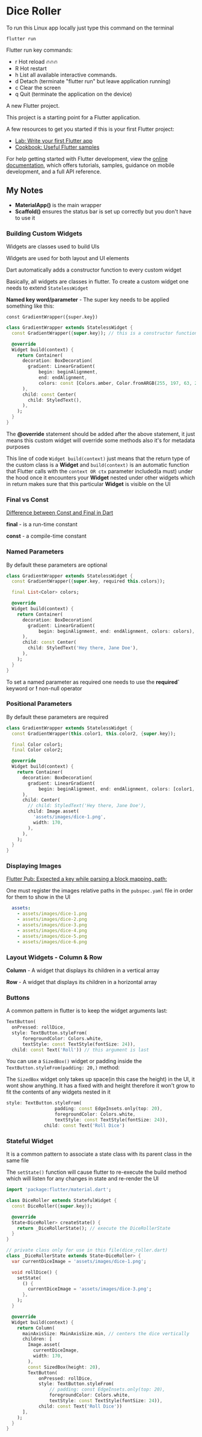 # Dice Roller

To run this Linux app locally just type this command on the terminal

```terminal
flutter run
```

Flutter run key commands:

- r Hot reload 🔥🔥🔥
- R Hot restart
- h List all available interactive commands.
- d Detach (terminate "flutter run" but leave application running)
- c Clear the screen
- q Quit (terminate the application on the device)

A new Flutter project.

This project is a starting point for a Flutter application.

A few resources to get you started if this is your first Flutter project:

- [Lab: Write your first Flutter app](https://docs.flutter.dev/get-started/codelab)
- [Cookbook: Useful Flutter samples](https://docs.flutter.dev/cookbook)

For help getting started with Flutter development, view the
[online documentation](https://docs.flutter.dev/), which offers tutorials,
samples, guidance on mobile development, and a full API reference.

## My Notes

- **MaterialApp()** is the main wrapper
- **Scaffold()** ensures the status bar is set up correctly but you don't have to use it
  
### Building Custom Widgets

Widgets are classes used to build UIs

Widgets are used for both layout and UI elements

Dart automatically adds a constructor function to every custom widget

Basically, all widgets are classes in flutter. To create a custom widget one needs to extend `StatelessWidget`

**Named key word/parameter** - The super key needs to be applied something like this:

`const GradientWrapper({super.key})`

```dart
class GradientWrapper extends StatelessWidget {
  const GradientWrapper({super.key}); // this is a constructor function

  @override
  Widget build(context) {
    return Container(
      decoration: BoxDecoration(
        gradient: LinearGradient(
            begin: beginAlignment,
            end: endAlignment,
            colors: const [Colors.amber, Color.fromARGB(255, 197, 63, 221)]),
      ),
      child: const Center(
        child: StyledText(),
      ),
    );
  }
}
```

The **@override** statement should be added after the above statement, it just means this custom widget will override some methods also it's for metadata purposes

This line of code `Widget build(context)` just means that the return type of the custom class is a **Widget** and `build(context)` is an automatic function that Flutter calls with the `context OR ctx` parameter included(a must) under the hood once it encounters your **Widget** nested under other widgets which in return makes sure that this particular **Widget** is visible on the UI

### Final vs Const

[Difference between Const and Final in Dart](https://itnext.io/difference-between-const-and-final-in-dart-78c129d0c573 "Medium Article")

**final** - is a run-time constant

**const** -  a compile-time constant

### Named Parameters

By default these parameters are optional

```dart
class GradientWrapper extends StatelessWidget {
  const GradientWrapper({super.key, required this.colors});

  final List<Color> colors;

  @override
  Widget build(context) {
    return Container(
      decoration: BoxDecoration(
        gradient: LinearGradient(
            begin: beginAlignment, end: endAlignment, colors: colors),
      ),
      child: const Center(
        child: StyledText('Hey there, Jane Doe'),
      ),
    );
  }
}
```

To set a named parameter as required one needs to use the **required`** keyword or **!** non-null operator

### Positional Parameters

By default these parameters are required

```dart
class GradientWrapper extends StatelessWidget {
  const GradientWrapper(this.color1, this.color2, {super.key});

  final Color color1;
  final Color color2;

  @override
  Widget build(context) {
    return Container(
      decoration: BoxDecoration(
        gradient: LinearGradient(
            begin: beginAlignment, end: endAlignment, colors: [color1, color2]),
      ),
      child: Center(
        // child: StyledText('Hey there, Jane Doe'),
        child: Image.asset(
          'assets/images/dice-1.png',
          width: 170,
        ),
      ),
    );
  }
}
```

### Displaying Images

[Flutter Pub: Expected a key while parsing a block mapping. path:](https://stackoverflow.com/questions/50171766/flutter-pub-expected-a-key-while-parsing-a-block-mapping-path "Stack overflow thread")

One must register the images relative paths in the `pubspec.yaml` file in order for them to show in the UI

```yaml
  assets:
    - assets/images/dice-1.png
    - assets/images/dice-2.png
    - assets/images/dice-3.png
    - assets/images/dice-4.png
    - assets/images/dice-5.png
    - assets/images/dice-6.png
```

### Layout Widgets - Column & Row

**Column** - A widget that displays its children in a vertical array

**Row** - A widget that displays its children in a horizontal array

### Buttons

A common pattern in flutter is to keep the  widget arguments last:

```dart
TextButton(
  onPressed: rollDice,
  style: TextButton.styleFrom(
      foregroundColor: Colors.white,
      textStyle: const TextStyle(fontSize: 24)),
  child: const Text('Roll')) // this argument is last
```

You can use a `SizedBox()` widget or padding inside the `TextButton.styleFrom(padding: 20,)` method:

The `SizedBox` widget only takes up space(in this case the height) in the UI, it wont show anything. It has a fixed with and height therefore it won't grow to fit the contents of any widgets nested in it

```dart
style: TextButton.styleFrom(
                  padding: const EdgeInsets.only(top: 20),
                  foregroundColor: Colors.white,
                  textStyle: const TextStyle(fontSize: 24)),
              child: const Text('Roll Dice')
```

### Stateful Widget

It is a common pattern to associate a state class with its parent class in the same file

The `setState()` function will cause flutter to re-execute the build method which will listen for any changes in state and re-render the UI

```dart
import 'package:flutter/material.dart';

class DiceRoller extends StatefulWidget {
  const DiceRoller({super.key});

  @override
  State<DiceRoller> createState() {
    return _DiceRollerState(); // execute the DiceRollerState
  }
}

// private class only for use in this file(dice_roller.dart)
class _DiceRollerState extends State<DiceRoller> {
  var currentDiceImage = 'assets/images/dice-1.png';

  void rollDice() {
    setState(
      () {
        currentDiceImage = 'assets/images/dice-3.png';
      },
    );
  }

  @override
  Widget build(context) {
    return Column(
      mainAxisSize: MainAxisSize.min, // centers the dice vertically
      children: [
        Image.asset(
          currentDiceImage,
          width: 170,
        ),
        const SizedBox(height: 20),
        TextButton(
            onPressed: rollDice,
            style: TextButton.styleFrom(
                // padding: const EdgeInsets.only(top: 20),
                foregroundColor: Colors.white,
                textStyle: const TextStyle(fontSize: 24)),
            child: const Text('Roll Dice'))
      ],
    );
  }
}
```
